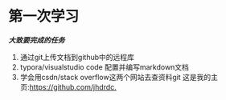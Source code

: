 # 第一次学习

***大致要完成的任务***

1. 通过git上传文档到github中的远程库
2. typora/visualstudio code 配置并编写markdown文档
3. 学会用csdn/stack overflow这两个网站去查资料git
 这是我的主页:<https://github.com/jhdrdc.>
